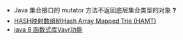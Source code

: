 - Java 集合接口的 mutator 方法不返回底层集合类型的对象 :question:
- [HASH映射数组树Hash Array Mapped Trie (HAMT)](http://lampwww.epfl.ch/papers/idealhashtrees.pdf)
- [java 8 函数式库Vavr功能](https://www.cnblogs.com/xuwc/p/13179431.html)

